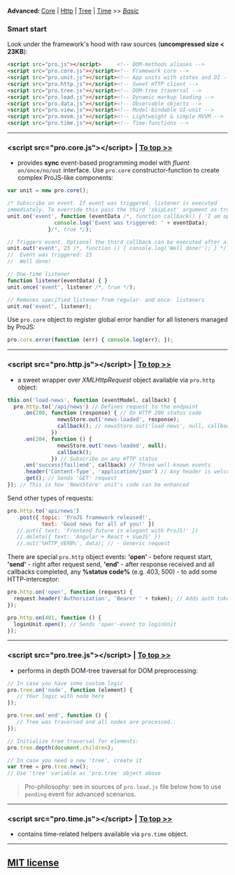 <span id="top"></span>
<strong>Advanced: </strong> <a href="#core">Core</a> | <a href="#http">Http</a> | <a href="#tree">Tree</a> | <a href="#time">Time</a> >> *[Basic](README.md#top)*

### Smart start
Look under the framework's hood with raw sources (**uncompressed size < 23KB**):

```html
<script src="pro.js"></script>     <!-- DOM-methods aliases -->
<script src="pro.core.js"></script><!-- Framework core -->
<script src="pro.unit.js"></script><!-- App units with states and DI -->
<script src="pro.http.js"></script><!-- Sweet HTTP client -->
<script src="pro.tree.js"></script><!-- DOM-tree traversal -->
<script src="pro.load.js"></script><!-- Dynamic markup loading -->
<script src="pro.data.js"></script><!-- Observable objects -->
<script src="pro.view.js"></script><!-- Model-bindable UI-unit -->
<script src="pro.mvvm.js"></script><!-- Lightweight & simple MVVM -->
<script src="pro.time.js"></script><!-- Time-functions -->
```
---

### &lt;script src="pro.core.js">&lt;/script> <span id="core"></span> | <a href="#top">To top >></a>
 - provides **sync** event-based programming model with *fluent* `on/once/no/out` interface.
Use `pro.core` constructor-function to create complex ProJS-like components:

```javascript
var unit = new pro.core();

/* Subscribe on event. If event was triggered, listener is executed
immediately. To override this pass the third 'skipLast' argument as true. */ 
unit.on('event', function (eventData /*, function callback() { 'I am optional'; } */) {
               console.log('Event was triggered: ' + eventData);
             }/*, true */);

// Triggers event. Optional the third callback can be executed after all listeners (* bug here *)
unit.out('event', 23 /*, function () { console.log('Well done!'); } */);
//  Event was triggered: 23
//  Well done!

// One-time listener
function listener(eventData) { }
unit.once('event', listener /*, true */);

// Removes specified listener from regular- and once- listeners
unit.no('event', listener);
```
 
Use `pro.core` object to register global error handler for all listeners managed by ProJS:
```javascript
pro.core.error(function (err) { console.log(err); });
```
---

### &lt;script src="pro.http.js">&lt;/script> <span id="http"> |  </span><a href="#top">To top >></a>
 - a sweet wrapper over *XMLHttpRequest* object available via `pro.http` object:
 
```javascript
this.on('load-news', function (eventModel, callback) {
  pro.http.to('/api/news') // Defines request to the endpoint
     .on(200, function (response) { // On HTTP 200 status code
                newsStore.out('news-loaded', response);
                callback(); // newsStore.out('load-news', null, callback);
              }) 
     .on(204, function () { 
                newsStore.out('news-loaded', null);
                callback();
              }) // Subscribe on any HTTP status
     .on('success|fail|end', callback) // Three well-known events
     .header('Content-Type', 'application/json') // Any header is welcome
     .get(); // Sends 'GET' request
}); // This is how 'NewsStore' unit's code can be enhanced
```

Send other types of requests:
```javascript
pro.http.to('api/news')
   .post({ topic: 'ProJS framework released!',
           text: 'Good news for all of you!' })
   //.put({ text: 'Frontend future is elegant with ProJS!' })
   //.delete({ text: 'Angular + React + VueJS' })
   //.out('%HTTP_VERB%', data); // - Generic request
```

There are special `pro.http` object events: **'open'** - before request start, **'send'** - right after request send, **'end'** - after response received and all callbacks completed, any **%status code%** (e.g. 403, 500) - to add some HTTP-interceptor:

```javascript
pro.http.on('open', function (request) {
  request.header('Authorization', 'Bearer ' + token); // Adds auth token on each request
});

pro.http.on(401, function () {
  loginUnit.open(); // Sends 'open'-event to loginUnit
});
```
---

### &lt;script src="pro.tree.js">&lt;/script> <span id="tree"> |  </span><a href="#top">To top >></a>
 - performs in depth DOM-tree traversal for DOM preprocessing:
 
 ```javascript
 // In case you have some custom logic
 pro.tree.on('node', function (element) {
    // Your logic with node here
 });

 pro.tree.on('end', function () {
    // Tree was traversed and all nodes are processed..
 });

 // Initialize tree traversal for elements:
 pro.tree.depth(document.children);

 // In case you need a new 'tree', create it
 var tree = pro.tree.new();
 // Use 'tree' variable as 'pro.tree' object above
 ```

 > Pro-philosophy: see in sources of `pro.load.js` file below how to use `pending` event for advanced scenarios.

---

### &lt;script src="pro.time.js">&lt;/script> <span id="time"> |  </span><a href="#top">To top >></a>
- contains time-related helpers available via `pro.time` object.

---

## [MIT license](http://opensource.org/licenses/MIT)
